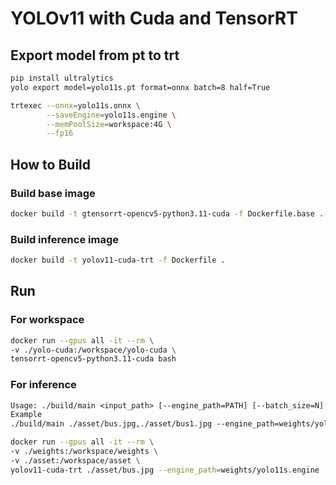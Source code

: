 # YOLOv11 with Cuda and TensorRT

## Export model from pt to trt
```bash
pip install ultralytics
yolo export model=yolo11s.pt format=onnx batch=8 half=True

trtexec --onnx=yolo11s.onnx \
        --saveEngine=yolo11s.engine \
        --memPoolSize=workspace:4G \
        --fp16
```

## How to Build
### Build base image
```bash
docker build -t gtensorrt-opencv5-python3.11-cuda -f Dockerfile.base .
```

### Build inference image
```bash
docker build -t yolov11-cuda-trt -f Dockerfile .
```

## Run
### For workspace
```bash
docker run --gpus all -it --rm \
-v ./yolo-cuda:/workspace/yolo-cuda \
tensorrt-opencv5-python3.11-cuda bash
```

### For inference

```txt
Usage: ./build/main <input_path> [--engine_path=PATH] [--batch_size=N] [--confidence_threshold=FLOAT]
Example
./build/main ./asset/bus.jpg,./asset/bus1.jpg --engine_path=weights/yolo11s.engine
```

```bash
docker run --gpus all -it --rm \
-v ./weights:/workspace/weights \
-v ./asset:/workspace/asset \
yolov11-cuda-trt ./asset/bus.jpg --engine_path=weights/yolo11s.engine
```